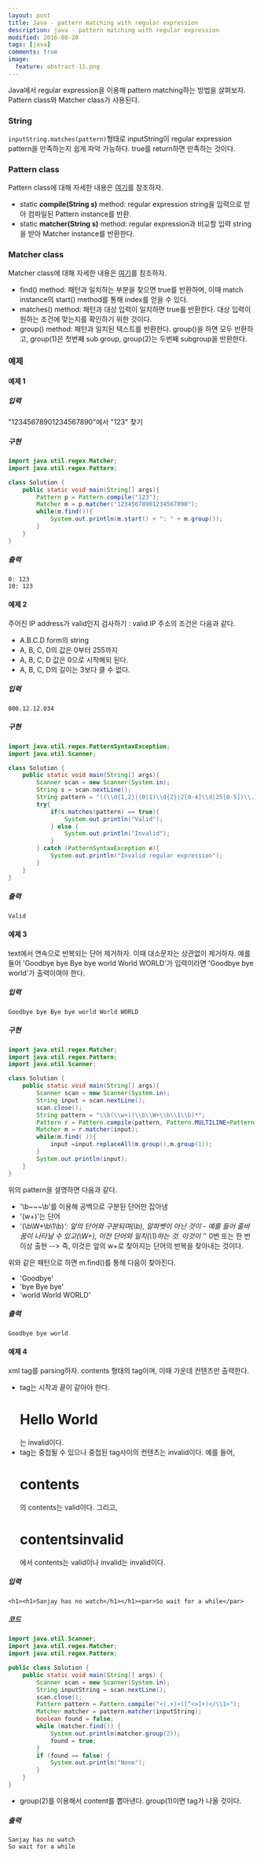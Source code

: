 ```yaml
---
layout: post
title: Java - pattern matching with regular expression
description: java - pattern matching with regular expression
modified: 2016-08-20
tags: [java]
comments: true
image:
  feature: abstract-11.png
---
```

Java에서 regular expression을 이용해 pattern matching하는 방법을 살펴보자. Pattern class와 Matcher class가 사용된다. 

### String

`inputString.matches(pattern)`형태로 inputString이 regular expression pattern을 만족하는지 쉽게 파악 가능하다. 
true를 return하면 만족하는 것이다. 

### Pattern class

Pattern class에 대해 자세한 내용은 [여기](https://docs.oracle.com/javase/8/docs/api/java/util/regex/Pattern.html)를 참조하자.

- static **compile(String s)** method: regular expression string을 입력으로 받아 컴파일된 Pattern instance를 반환. 
- static **matcher(String s)** method: regular expression과 비교할 입력 string을 받아 Matcher instance를 반환한다. 

### Matcher class

Matcher class에 대해 자세한 내용은 [여기](https://docs.oracle.com/javase/8/docs/api/java/util/regex/Matcher.html)를 참조하자.

- find() method: 패턴과 일치하는 부분을 찾으면 true를 반환하며, 이때 match instance의 start() method를 통해 index를 얻을 수 있다. 
- matches() method: 패턴과 대상 입력이 일치하면 true를 반환한다. 대상 입력이 원하는 조건에 맞는지를 확인하기 위한 것이다. 
- group() method: 패턴과 일치된 텍스트를 반환한다. group()을 하면 모두 반환하고, group(1)은 첫번째 sub group, group(2)는 두번째 subgroup을 반환한다. 

### 예제 

#### 예제 1

##### 입력 

"12345678901234567890"에서 "123" 찾기 

##### 구현 

```java
import java.util.regex.Matcher;
import java.util.regex.Pattern;

class Solution {
    public static void main(String[] args){
        Pattern p = Pattern.compile("123");
        Matcher m = p.matcher("12345678901234567890");
        while(m.find()){
            System.out.println(m.start() + ": " + m.group());
        }
    }
}
```

##### 출력

```
0: 123
10: 123
```

#### 예제 2

주어진 IP address가 valid인지 검사하기 : valid IP 주소의 조건은 다음과 같다.

- A.B.C.D form의 string
- A, B, C, D의 값은 0부터 255까지
- A, B, C, D 값은 0으로 시작해되 된다.
- A, B, C, D의 길이는 3보다 클 수 없다.

##### 입력 

```
000.12.12.034
```

##### 구현 

```java
import java.util.regex.PatternSyntaxException;
import java.util.Scanner;

class Solution {
    public static void main(String[] args){
        Scanner scan = new Scanner(System.in);
        String s = scan.nextLine();
        String pattern = "((\\d{1,2}|(0|1)\\d{2}|2[0-4]\\d|25[0-5])\\.){3}(\\d{1,2}|(0|1)\\d{2}|2[0-4]\\d|25[0-5])";
        try{
            if(s.matches(pattern) == true){
                System.out.println("Valid");
            } else {
                System.out.println("Invalid");
            }
        } catch (PatternSyntaxException e){
            System.out.println("Invalid regular expression");
        }
    }
}
```

##### 출력

```
Valid
```

#### 예제 3

text에서 연속으로 반복되는 단어 제거하자. 이때 대소문자는 상관없이 제거하자. 예를 들어 'Goodbye bye Bye bye world World WORLD'가 입력이라면 'Goodbye bye world'가 출력이여야 한다. 

##### 입력 

```
Goodbye bye Bye bye world World WORLD
```

##### 구현 

```java
import java.util.regex.Matcher;
import java.util.regex.Pattern;
import java.util.Scanner;

class Solution {
    public static void main(String[] args){
        Scanner scan = new Scanner(System.in);
        String input = scan.nextLine();
        scan.close();
        String pattern = "\\b(\\w+)(\\b\\W+\\b\\1\\b)*";
        Pattern r = Pattern.compile(pattern, Pattern.MULTILINE+Pattern.CASE_INSENSITIVE);
        Matcher m = r.matcher(input);
        while(m.find( )){
            input =input.replaceAll(m.group(),m.group(1));
        }
        System.out.println(input);
    }
}
```

위의 pattern을 설명하면 다음과 같다. 

- '\\b~~~\\b'를 이용해 공백으로 구분된 단어만 잡아냄 
- '(w+)'는 단어
- '(\\b\\W+\\b\\1\\b)*': 앞의 단어와 구분되며(\\b), 알파벳이 아닌 것이 - 예를 들어 줄바꿈이 나타날 수 있고(\\W+), 이전 단어와 일치(\\1)하는 것. 이것이 '*' 0번 또는 한 번 이상 출현 --> 즉, 이것은 앞의 w+로 찾아지는 단어의 반복을 찾아내는 것이다. 

위와 같은 패턴으로 하면 m.find()를 통해 다음이 찾아진다. 

- 'Goodbye'
- 'bye Bye bye'
-  'world World WORLD'


##### 출력

```
Goodbye bye world
```

#### 예제 4

xml tag를 parsing하자. <tag>contents</tag> 형태의 tag이며, 이때 가운데 컨텐츠만 출력한다. 

- tag는 시작과 끝이 같아야 한다. <h1>Hello World</h2>는 invalid이다. 
- tag는 중첩될 수 있으나 중첩된 tag사이의 컨텐츠는 invalid이다. 예를 들어, <h1><a>contents</a></h1>의 contents는 valid이다. 그리고,  <h1><a>contents</a>invalid</h1>에서 contents는 valid이나 invalid는 invalid이다. 

##### 입력 

```
<h1><h1>Sanjay has no watch</h1></h1><par>So wait for a while</par>
```

##### 코드 

```java
import java.util.Scanner;
import java.util.regex.Matcher;
import java.util.regex.Pattern;

public class Solution {
    public static void main(String[] args) {
        Scanner scan = new Scanner(System.in);
        String inputString = scan.nextLine();
        scan.close();
        Pattern pattern = Pattern.compile("<(.+)>([^<>]+)</\\1>");
        Matcher matcher = pattern.matcher(inputString);
        boolean found = false;
        while (matcher.find()) {
            System.out.println(matcher.group(2));
            found = true;
        }
        if (found == false) {
            System.out.println("None");
        }
    }
}
```

- group(2)를 이용해서 content를 뽑아낸다. group(1)이면 tag가 나올 것이다. 

##### 출력

```
Sanjay has no watch
So wait for a while
```
